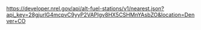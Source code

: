 https://developer.nrel.gov/api/alt-fuel-stations/v1/nearest.json?api_key=28gjurlG4mcpvC9yyP2VAPIgv8HX5CSHMnYAsbZO&location=Denver+CO
